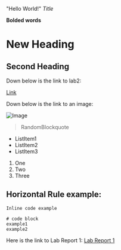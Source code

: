 "Hello World!"
*Title*

**Bolded words**
# New Heading 
## Second Heading

Down below is the link to lab2:

[Link](https://docs.google.com/document/d/1Nw6gdehL-BzqjeVV1jzi_Ni4cdpx2uquLztLGTdzUdU/edit)

Down below is the link to an image:

![Image](https://pixabay.com/images/search/pencil/)
> RandomBlockquote
* ListItem1
* ListItem2
* ListItem3
1. One
2. Two
3. Three

Horizontal Rule example:
---
`Inline code example`
```
# code block
example1
example2
```
Here is the link to Lab Report 1:
[Lab Report 1](lab-report-1-week-2.html)


